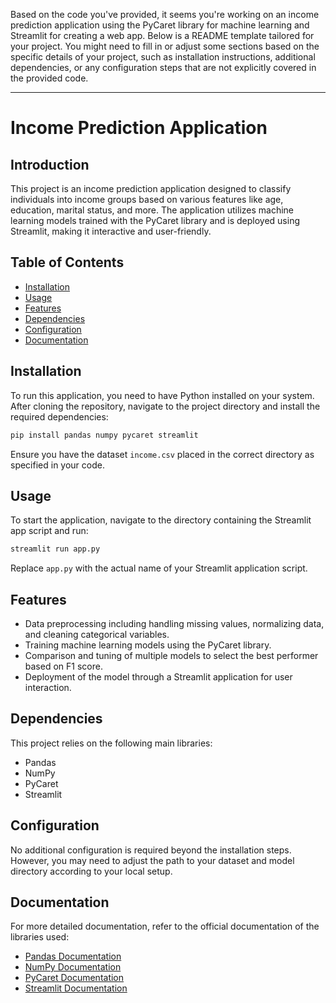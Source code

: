 Based on the code you've provided, it seems you're working on an income prediction application using the PyCaret library for machine learning and Streamlit for creating a web app. Below is a README template tailored for your project. You might need to fill in or adjust some sections based on the specific details of your project, such as installation instructions, additional dependencies, or any configuration steps that are not explicitly covered in the provided code.

---

# Income Prediction Application

## Introduction

This project is an income prediction application designed to classify individuals into income groups based on various features like age, education, marital status, and more. The application utilizes machine learning models trained with the PyCaret library and is deployed using Streamlit, making it interactive and user-friendly.

## Table of Contents

- [Installation](#installation)
- [Usage](#usage)
- [Features](#features)
- [Dependencies](#dependencies)
- [Configuration](#configuration)
- [Documentation](#documentation)


## Installation

To run this application, you need to have Python installed on your system. After cloning the repository, navigate to the project directory and install the required dependencies:

```bash
pip install pandas numpy pycaret streamlit
```

Ensure you have the dataset `income.csv` placed in the correct directory as specified in your code.

## Usage

To start the application, navigate to the directory containing the Streamlit app script and run:

```bash
streamlit run app.py
```

Replace `app.py` with the actual name of your Streamlit application script.

## Features

- Data preprocessing including handling missing values, normalizing data, and cleaning categorical variables.
- Training machine learning models using the PyCaret library.
- Comparison and tuning of multiple models to select the best performer based on F1 score.
- Deployment of the model through a Streamlit application for user interaction.

## Dependencies

This project relies on the following main libraries:

- Pandas
- NumPy
- PyCaret
- Streamlit

## Configuration

No additional configuration is required beyond the installation steps. However, you may need to adjust the path to your dataset and model directory according to your local setup.

## Documentation

For more detailed documentation, refer to the official documentation of the libraries used:

- [Pandas Documentation](https://pandas.pydata.org/pandas-docs/stable/)
- [NumPy Documentation](https://numpy.org/doc/)
- [PyCaret Documentation](https://pycaret.org/guide/)
- [Streamlit Documentation](https://docs.streamlit.io/)
